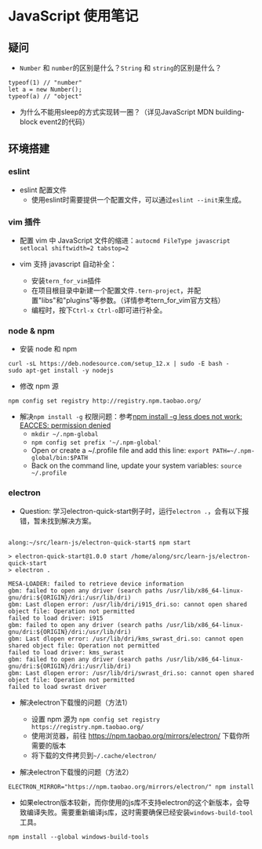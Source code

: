 # JavaScript 使用笔记

## 疑问

- `Number` 和 `number`的区别是什么？`String` 和 `string`的区别是什么？
```
typeof(1) // "number"
let a = new Number();
typeof(a) // "object"
```

- 为什么不能用sleep的方式实现转一圈？（详见JavaScript MDN building-block event2的代码）

## 环境搭建

### eslint

- eslint 配置文件
  - 使用eslint时需要提供一个配置文件，可以通过`eslint --init`来生成。

### vim 插件

- 配置 vim 中 JavaScript 文件的缩进：`autocmd FileType javascript setlocal shiftwidth=2 tabstop=2`

- vim 支持 javascript 自动补全：
  - 安装`tern_for_vim`插件
  - 在项目根目录中新建一个配置文件`.tern-project`，并配置"libs"和"plugins"等参数。（详情参考tern_for_vim官方文档）
  - 编程时，按下`Ctrl-x Ctrl-o`即可进行补全。

### node & npm

- 安装 node 和 npm
```
curl -sL https://deb.nodesource.com/setup_12.x | sudo -E bash -
sudo apt-get install -y nodejs
```

- 修改 npm 源
```
npm config set registry http://registry.npm.taobao.org/
```

- 解决`npm install -g` 权限问题：参考[npm install -g less does not work: EACCES: permission denied](https://stackoverflow.com/questions/33725639/npm-install-g-less-does-not-work-eacces-permission-denied)
  - `mkdir ~/.npm-global`
  - `npm config set prefix '~/.npm-global'`
  - Open or create a ~/.profile file and add this line: `export PATH=~/.npm-global/bin:$PATH`
  - Back on the command line, update your system variables: `source ~/.profile`

### electron

- Question: 学习electron-quick-start例子时，运行`electron .`，会有以下报错，暂未找到解决方案。
```

along:~/src/learn-js/electron-quick-start$ npm start

> electron-quick-start@1.0.0 start /home/along/src/learn-js/electron-quick-start
> electron .

MESA-LOADER: failed to retrieve device information
gbm: failed to open any driver (search paths /usr/lib/x86_64-linux-gnu/dri:${ORIGIN}/dri:/usr/lib/dri)
gbm: Last dlopen error: /usr/lib/dri/i915_dri.so: cannot open shared object file: Operation not permitted
failed to load driver: i915
gbm: failed to open any driver (search paths /usr/lib/x86_64-linux-gnu/dri:${ORIGIN}/dri:/usr/lib/dri)
gbm: Last dlopen error: /usr/lib/dri/kms_swrast_dri.so: cannot open shared object file: Operation not permitted
failed to load driver: kms_swrast
gbm: failed to open any driver (search paths /usr/lib/x86_64-linux-gnu/dri:${ORIGIN}/dri:/usr/lib/dri)
gbm: Last dlopen error: /usr/lib/dri/swrast_dri.so: cannot open shared object file: Operation not permitted
failed to load swrast driver
```

- 解决electron下载慢的问题（方法1）
  - 设置 npm 源为 `npm config set registry https://registry.npm.taobao.org/`
  - 使用浏览器，前往 https://npm.taobao.org/mirrors/electron/ 下载你所需要的版本
  - 将下载的文件拷贝到`~/.cache/electron/`

- 解决electron下载慢的问题（方法2）
```
ELECTRON_MIRROR="https://npm.taobao.org/mirrors/electron/" npm install
```

- 如果electron版本较新，而你使用的js库不支持electron的这个新版本，会导致编译失败。需要重新编译js库，这时需要确保已经安装`windows-build-tool`工具。
```
npm install --global windows-build-tools
```

